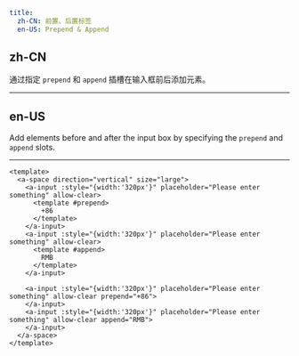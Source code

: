 ```yaml
title:
  zh-CN: 前置、后置标签
  en-US: Prepend & Append
```

## zh-CN

通过指定 `prepend` 和 `append` 插槽在输入框前后添加元素。

---

## en-US

Add elements before and after the input box by specifying the `prepend` and `append` slots.

---

```vue
<template>
  <a-space direction="vertical" size="large">
    <a-input :style="{width:'320px'}" placeholder="Please enter something" allow-clear>
      <template #prepend>
        +86
      </template>
    </a-input>
    <a-input :style="{width:'320px'}" placeholder="Please enter something" allow-clear>
      <template #append>
        RMB
      </template>
    </a-input>

    <a-input :style="{width:'320px'}" placeholder="Please enter something" allow-clear prepend="+86">
    </a-input>
    <a-input :style="{width:'320px'}" placeholder="Please enter something" allow-clear append="RMB">
    </a-input>
  </a-space>
</template>
```
